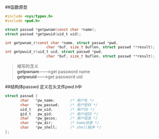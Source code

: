 ##函数原型
```c
#include <sys/types.h>
#include <pwd.h>

struct passwd *getpwnam(const char *name);
struct passwd *getpwuid(uid_t uid);

int getpwnam_r(const char *name, struct passwd *pwd,
                   char *buf, size_t buflen, struct passwd **result);
int getpwuid_r(uid_t uid, struct passwd *pwd,
                   char *buf, size_t buflen, struct passwd **result);
```
>缩写的含义  
**getpwnam**--->get password name   
**getpwuid**--->get password uid  

##结构体passwd
定义在头文件*pwd.h*中
```c
struct passwd {
       char   *pw_name;       /* 用户名 */
       char   *pw_passwd;     /* 用户密码 */
       uid_t   pw_uid;        /* 用户ID */
       gid_t   pw_gid;        /* 用户组ID */
       char   *pw_gecos;      /* 用户信息 */
       char   *pw_dir;        /* home目录 */
       char   *pw_shell;      /* shell程序 */
};
```